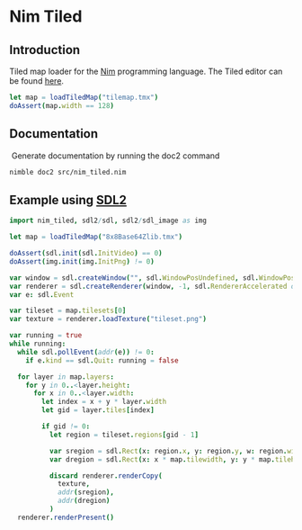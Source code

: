 # Nim Tiled
## Introduction

Tiled map loader for the [Nim](nim-lang.org) programming language. The Tiled editor can be found [here](https://www.mapeditor.org/).

```nim
let map = loadTiledMap("tilemap.tmx")
doAssert(map.width == 128)
```

## Documentation

​	Generate documentation by running the doc2 command

```bash
nimble doc2 src/nim_tiled.nim
```

## Example using [SDL2](https://github.com/Vladar4/sdl2_nim)

```nim
import nim_tiled, sdl2/sdl, sdl2/sdl_image as img

let map = loadTiledMap("8x8Base64Zlib.tmx")

doAssert(sdl.init(sdl.InitVideo) == 0)
doAssert(img.init(img.InitPng) != 0)

var window = sdl.createWindow("", sdl.WindowPosUndefined, sdl.WindowPosUndefined, 800, 600, 0)
var renderer = sdl.createRenderer(window, -1, sdl.RendererAccelerated or sdl.RendererPresentVsync)
var e: sdl.Event

var tileset = map.tilesets[0]
var texture = renderer.loadTexture("tileset.png")

var running = true
while running:
  while sdl.pollEvent(addr(e)) != 0:
    if e.kind == sdl.Quit: running = false

  for layer in map.layers:
    for y in 0..<layer.height:
      for x in 0..<layer.width:
        let index = x + y * layer.width
        let gid = layer.tiles[index]

        if gid != 0:
          let region = tileset.regions[gid - 1]

          var sregion = sdl.Rect(x: region.x, y: region.y, w: region.width, h: region.height)
          var dregion = sdl.Rect(x: x * map.tilewidth, y: y * map.tileheight, w: map.tilewidth, h: map.tileheight)

          discard renderer.renderCopy(
            texture,
            addr(sregion),
            addr(dregion)
          )
  renderer.renderPresent()
```

